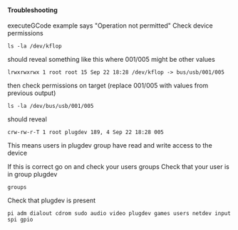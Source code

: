 #### Troubleshooting
executeGCode example says "Operation not permitted"
  Check device permissions
```
ls -la /dev/kflop
```
should reveal something like this where 001/005 might be other values
```  
lrwxrwxrwx 1 root root 15 Sep 22 18:28 /dev/kflop -> bus/usb/001/005
```
then check permissions on target (replace 001/005 with values from previous output)
```
ls -la /dev/bus/usb/001/005
```
should reveal
```
crw-rw-r-T 1 root plugdev 189, 4 Sep 22 18:28 005
```
This means users in plugdev group have read and write access to the device

If this is correct go on and check your users groups
Check that your user is in group plugdev
```
groups
```
Check that plugdev is present
```
pi adm dialout cdrom sudo audio video plugdev games users netdev input spi gpio
```
